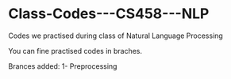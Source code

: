 # Class-Codes---CS458---NLP
Codes we practised during class of Natural Language Processing

You can fine practised codes in braches.

Brances added:
  1- Preprocessing
